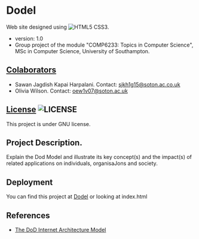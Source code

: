 Dodel
========
Web site designed using ![HTML5 CSS3](http://www.xusweb.com/images/html5_css3.png).
* version: 1.0
* Group project of the module "COMP6233: Topics in Computer Science", MSc in Computer Science, University of Southampton.

## [Colaborators](https://github.com/oew1v07/DOD-model/graphs/contributors)
* Sawan Jagdish Kapai Harpalani. Contact: <sjkh1g15@soton.ac.co.uk>
* Olivia Wilson. Contact: <oew1v07@soton.ac.uk>

## [License](http://www.gnu.org/licenses/gpl-3.0.html) ![LICENSE](http://www.gnu.org/graphics/gplv3-88x31.png)
This project is under GNU license.

## Project Description.
Explain the Dod Model and illustrate its key concept(s)	and	the	impact(s) of related applications on individuals, organisaJons and society.

## Deployment
You can find this project at [Dodel](http://oew1v07.github.io/DOD-model/) or looking at index.html

## References
* [The DoD Internet Architecture Model](http://citeseerx.ist.psu.edu/viewdoc/download?doi=10.1.1.88.7505&rep=rep1&type=pdf) 		